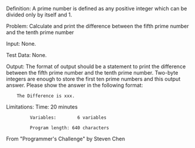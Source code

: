 Definition: A prime number is defined as any positive integer which can be divided only by itself and 1.

Problem: Calculate and print the difference between the fifth prime number and the tenth prime number

Input: None.

Test Data: None.

Output: The format of output should be a statement to print the difference between the fifth 
        prime number and the tenth prime number. Two-byte integers are enough to store the 
        first ten prime numbers and this output answer. Please show the answer in the following
        format:
        
        The Difference is xxx.
        
Limitations: Time:            20 minutes

             Variables:        6 variables
             
             Program length: 640 characters
             
 From "Programmer's Challenge" by Steven Chen
 
